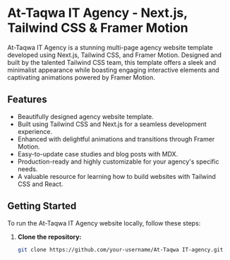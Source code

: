 # At-Taqwa IT Agency - Next.js, Tailwind CSS & Framer Motion

<!-- ![At-Taqwa IT Agency](/public/agency.PNG) -->

At-Taqwa IT Agency is a stunning multi-page agency website template developed using Next.js, Tailwind CSS, and Framer Motion. Designed and built by the talented Tailwind CSS team, this template offers a sleek and minimalist appearance while boasting engaging interactive elements and captivating animations powered by Framer Motion.

## Features

- Beautifully designed agency website template.
- Built using Tailwind CSS and Next.js for a seamless development experience.
- Enhanced with delightful animations and transitions through Framer Motion.
- Easy-to-update case studies and blog posts with MDX.
- Production-ready and highly customizable for your agency's specific needs.
- A valuable resource for learning how to build websites with Tailwind CSS and React.

## Getting Started

To run the At-Taqwa IT Agency website locally, follow these steps:

1. **Clone the repository:**

   ```bash
   git clone https://github.com/your-username/At-Taqwa IT-agency.git
   ```
